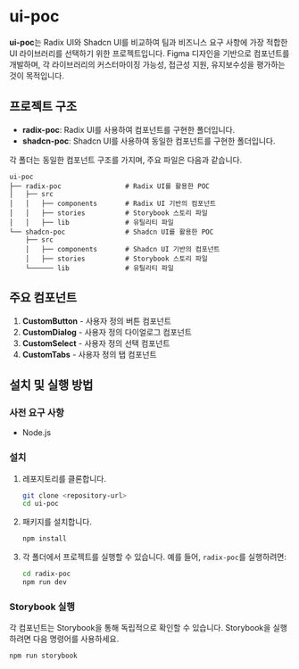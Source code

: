 # ui-poc

**ui-poc**는 Radix UI와 Shadcn UI를 비교하여 팀과 비즈니스 요구 사항에 가장 적합한 UI 라이브러리를 선택하기 위한 프로젝트입니다. Figma 디자인을 기반으로 컴포넌트를 개발하며, 각
라이브러리의 커스터마이징 가능성, 접근성 지원, 유지보수성을 평가하는 것이 목적입니다.

## 프로젝트 구조

- **radix-poc**: Radix UI를 사용하여 컴포넌트를 구현한 폴더입니다.
- **shadcn-poc**: Shadcn UI를 사용하여 동일한 컴포넌트를 구현한 폴더입니다.

각 폴더는 동일한 컴포넌트 구조를 가지며, 주요 파일은 다음과 같습니다.

```plaintext
ui-poc
├── radix-poc                # Radix UI를 활용한 POC
│   ├── src
│   │   ├── components       # Radix UI 기반의 컴포넌트
│   │   ├── stories          # Storybook 스토리 파일
│   │   ├── lib              # 유틸리티 파일
└── shadcn-poc               # Shadcn UI를 활용한 POC
    ├── src
    │   ├── components       # Shadcn UI 기반의 컴포넌트
    │   ├── stories          # Storybook 스토리 파일
    └────── lib              # 유틸리티 파일
```

## 주요 컴포넌트

1. **CustomButton** - 사용자 정의 버튼 컴포넌트
2. **CustomDialog** - 사용자 정의 다이얼로그 컴포넌트
3. **CustomSelect** - 사용자 정의 선택 컴포넌트
4. **CustomTabs** - 사용자 정의 탭 컴포넌트

## 설치 및 실행 방법

### 사전 요구 사항

- Node.js

### 설치

1. 레포지토리를 클론합니다.

   ```bash
   git clone <repository-url>
   cd ui-poc
   ```

2. 패키지를 설치합니다.

   ```bash
   npm install
   ```

3. 각 폴더에서 프로젝트를 실행할 수 있습니다. 예를 들어, `radix-poc`를 실행하려면:

   ```bash
   cd radix-poc
   npm run dev
   ```

### Storybook 실행

각 컴포넌트는 Storybook을 통해 독립적으로 확인할 수 있습니다. Storybook을 실행하려면 다음 명령어를 사용하세요.

```bash
npm run storybook
```
